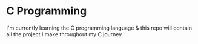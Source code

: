 # C Programming

I'm currently learning the C programming language & this repo will contain all the project I make throughout my C journey
